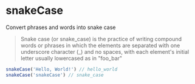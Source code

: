 # snakeCase

Convert phrases and words into snake case

> Snake case (or snake\_case) is the practice of writing compound words or phrases in which the elements are separated with one underscore character (\_) and no spaces, with each element's initial letter usually lowercased as in "foo\_bar"

```javascript
snakeCase('Hello, World!') // hello_world
snakeCase('snakeCase') // snake_case
```
